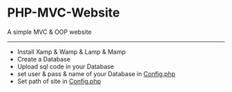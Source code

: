 # PHP-MVC-Website

A simple MVC & OOP website

--------------------------------

- Install Xamp & Wamp & Lamp & Mamp
- Create a Database
- Upload sql code in your Database
- set user & pass & name of your Database in [Config.php](https://github.com/amirzarei007/PHP-MVC-Website/blob/main/src/config/config.php)
- Set path of site in [Config.php](https://github.com/amirzarei007/PHP-MVC-Website/blob/main/src/config/config.php) 

